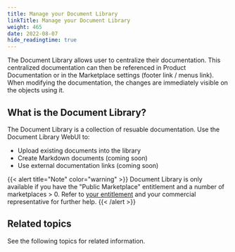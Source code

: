 ```yaml
---
title: Manage your Document Library
linkTitle: Manage your Document Library
weight: 465
date: 2022-08-07
hide_readingtime: true
---
```


The Document Library allows user to centralize their documentation. This centralized documentation can then be referenced in Product Documentation or in the Marketplace settings (footer link / menus link). When modifying the documentation, the changes are immediately visible on the objects using it.

## What is the Document Library?

The Document Library is a collection of resuable documentation. Use the Document Library WebUI to:

* Upload existing documents into the library
* Create Markdown documents (coming soon)
* Use external documentation links (coming soon)

{{< alert title="Note" color="warning" >}}
Document Library is only available if you have the "Public Marketplace" entitlement and a number of marketplaces > 0. Refer to [your entitlement](https://platform.axway.com/org) and your commercial representative for further help.
{{< /alert >}}

## Related topics

See the following topics for related information.
